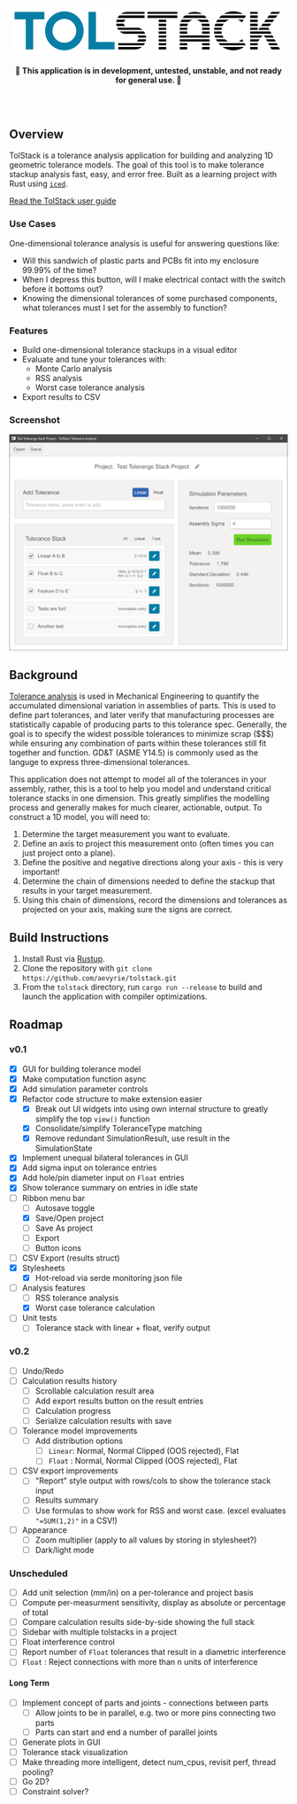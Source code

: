 <p align="center">
  <img src="docs/logo.png" width="498">
  <br/><br/>
  <b>🚨 This application is in development, untested, unstable, and not ready for general use. 🚨</b>
  <br/><br/>
</p>
<br/>

## Overview

TolStack is a tolerance analysis application for building and analyzing 1D geometric tolerance models. The goal of this tool is to make tolerance stackup analysis fast, easy, and error free. Built as a learning project with Rust using [`iced`](https://github.com/hecrj/iced).

[Read the TolStack user guide](https://aevyrie.github.io/tolstack/book/)

### Use Cases

One-dimensional tolerance analysis is useful for answering questions like:
* Will this sandwich of plastic parts and PCBs fit into my enclosure 99.99% of the time?
* When I depress this button, will I make electrical contact with the switch before it bottoms out?
* Knowing the dimensional tolerances of some purchased components, what tolerances must I set for the assembly to function?

### Features

* Build one-dimensional tolerance stackups in a visual editor
* Evaluate and tune your tolerances with:
  * Monte Carlo analysis
  * RSS analysis
  * Worst case tolerance analysis
* Export results to CSV

### Screenshot

![Screenshot](docs/screenshot.png)

## Background

[Tolerance analysis](https://en.wikipedia.org/wiki/Tolerance_analysis) is used in Mechanical Engineering to quantify the accumulated dimensional variation in assemblies of parts. This is used to define part tolerances, and later verify that manufacturing processes are statistically capable of producing parts to this tolerance spec. Generally, the goal is to specify the widest possible tolerances to minimize scrap ($$$) while ensuring any combination of parts within these tolerances still fit together and function. GD&T (ASME Y14.5) is commonly used as the languge to express three-dimensional tolerances.

This application does not attempt to model all of the tolerances in your assembly, rather, this is a tool to help you model and understand critical tolerance stacks in one dimension. This greatly simplifies the modelling process and generally makes for much clearer, actionable, output. To construct a 1D model, you will need to:

1. Determine the target measurement you want to evaluate.
2. Define an axis to project this measurement onto (often times you can just project onto a plane).
3. Define the positive and negative directions along your axis - this is very important!
4. Determine the chain of dimensions needed to define the stackup that results in your target measurement.
5. Using this chain of dimensions, record the dimensions and tolerances as projected on your axis, making sure the signs are correct.

## Build Instructions

1. Install Rust via [Rustup](https://www.rust-lang.org/tools/install).
2. Clone the repository with `git clone https://github.com/aevyrie/tolstack.git`
3. From the `tolstack` directory, run `cargo run --release` to build and launch the application with compiler optimizations.

## Roadmap

### v0.1

- [x] GUI for building tolerance model
- [X] Make computation function async
- [X] Add simulation parameter controls
- [X] Refactor code structure to make extension easier
  - [X] Break out UI widgets into using own internal structure to greatly simplify the top `view()` function
  - [X] Consolidate/simplify ToleranceType matching
  - [X] Remove redundant SimulationResult, use result in the SimulationState
- [X] Implement unequal bilateral tolerances in GUI
- [X] Add sigma input on tolerance entries
- [X] Add hole/pin diameter input on `Float` entries
- [X] Show tolerance summary on entries in idle state
- [ ] Ribbon menu bar
  - [ ] Autosave toggle
  - [X] Save/Open project
  - [ ] Save As project
  - [ ] Export
  - [ ] Button icons
- [ ] CSV Export (results struct)
- [X] Stylesheets
  - [X] Hot-reload via serde monitoring json file
- [ ] Analysis features
  - [ ] RSS tolerance analysis
  - [X] Worst case tolerance calculation
- [ ] Unit tests
  - [ ] Tolerance stack with linear + float, verify output

### v0.2

- [ ] Undo/Redo
- [ ] Calculation results history
  - [ ] Scrollable calculation result area
  - [ ] Add export results button on the result entries
  - [ ] Calculation progress
  - [ ] Serialize calculation results with save
- [ ] Tolerance model improvements
  - [ ] Add distribution options
    - [ ] `Linear`: Normal, Normal Clipped (OOS rejected), Flat
    - [ ] `Float` : Normal, Normal Clipped (OOS rejected), Flat
- [ ] CSV export improvements
  - [ ] "Report" style output with rows/cols to show the tolerance stack input
  - [ ] Results summary
  - [ ] Use formulas to show work for RSS and worst case. (excel evaluates `"=SUM(1,2)"` in a CSV!)
- [ ] Appearance
  - [ ] Zoom multiplier (apply to all values by storing in stylesheet?)
  - [ ] Dark/light mode

### Unscheduled

- [ ] Add unit selection (mm/in) on a per-tolerance and project basis
- [ ] Compute per-measurment sensitivity, display as absolute or percentage of total
- [ ] Compare calculation results side-by-side showing the full stack
- [ ] Sidebar with multiple tolstacks in a project
- [ ] Float interference control
- [ ] Report number of `Float` tolerances that result in a diametric interference
- [ ] `Float` : Reject connections with more than n units of interference

#### Long Term

- [ ] Implement concept of parts and joints - connections between parts
  - [ ] Allow joints to be in parallel, e.g. two or more pins connecting two parts
  - [ ] Parts can start and end a number of parallel joints
- [ ] Generate plots in GUI
- [ ] Tolerance stack visualization
- [ ] Make threading more intelligent, detect num_cpus, revisit perf, thread pooling?
- [ ] Go 2D?
- [ ] Constraint solver?
